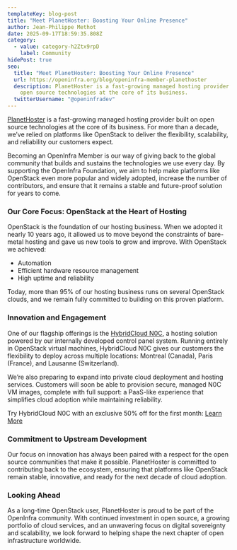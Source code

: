 ```yaml
---
templateKey: blog-post
title: "Meet PlanetHoster: Boosting Your Online Presence"
author: Jean-Philippe Methot
date: 2025-09-17T18:59:35.808Z
category:
  - value: category-h2Ztx9rpD
    label: Community
hidePost: true
seo:
  title: "Meet PlanetHoster: Boosting Your Online Presence"
  url: https://openinfra.org/blog/openinfra-member-planethoster
  description: PlanetHoster is a fast-growing managed hosting provider built on
    open source technologies at the core of its business.
  twitterUsername: "@openinfradev"
---
```

[PlanetHoster](https://www.planethoster.com/en) is a fast-growing managed hosting provider built on open source technologies at the core of its business. For more than a decade, we’ve relied on platforms like OpenStack to deliver the flexibility, scalability, and reliability our customers expect.

Becoming an OpenInfra Member is our way of giving back to the global community that builds and sustains the technologies we use every day. By supporting the OpenInfra Foundation, we aim to help make platforms like OpenStack even more popular and widely adopted, increase the number of contributors, and ensure that it remains a stable and future-proof solution for years to come.

### Our Core Focus: OpenStack at the Heart of Hosting

OpenStack is the foundation of our hosting business. When we adopted it nearly 10 years ago, it allowed us to move beyond the constraints of bare-metal hosting and gave us new tools to grow and improve. With OpenStack we achieved:

* Automation
* Efficient hardware resource management
* High uptime and reliability

Today, more than 95% of our hosting business runs on several OpenStack clouds, and we remain fully committed to building on this proven platform.

### Innovation and Engagement

One of our flagship offerings is the [HybridCloud N0C](https://blog.planethoster.com/en/planethoster-unveils-hybridcloud-n0c-a-next-generation-dedicated-server-offering/), a hosting solution powered by our internally developed control panel system. Running entirely in OpenStack virtual machines, HybridCloud N0C gives our customers the flexibility to deploy across multiple locations: Montreal (Canada), Paris (France), and Lausanne (Switzerland).

We’re also preparing to expand into private cloud deployment and hosting services. Customers will soon be able to provision secure, managed N0C VM images, complete with full support: a PaaS-like experience that simplifies cloud adoption while maintaining reliability.

Try HybridCloud N0C with an exclusive 50% off for the first month: [Learn More](https://www.planethoster.com/en/HybridCloud-Servers?utm_source=openinfra&utm_medium=event&utm_campaign=OpenInfra_2025&utm_id=66725)

### Commitment to Upstream Development

Our focus on innovation has always been paired with a respect for the open source communities that make it possible. PlanetHoster is committed to contributing back to the ecosystem, ensuring that platforms like OpenStack remain stable, innovative, and ready for the next decade of cloud adoption.

### Looking Ahead

As a long-time OpenStack user, PlanetHoster is proud to be part of the OpenInfra community. With continued investment in open source, a growing portfolio of cloud services, and an unwavering focus on digital sovereignty and scalability, we look forward to helping shape the next chapter of open infrastructure worldwide.